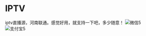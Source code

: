 # IPTV
iptv直播源，河南联通。感觉好用，就支持一下吧，多少随意！
![微信5](https://github.com/junchao56/IPTV/assets/128438603/018b1f3e-ede5-4650-9972-5e6cd662c220)
![支付宝5](https://github.com/junchao56/IPTV/assets/128438603/410415c8-c7f6-4f5a-b6ca-9dcaaa084eab)
